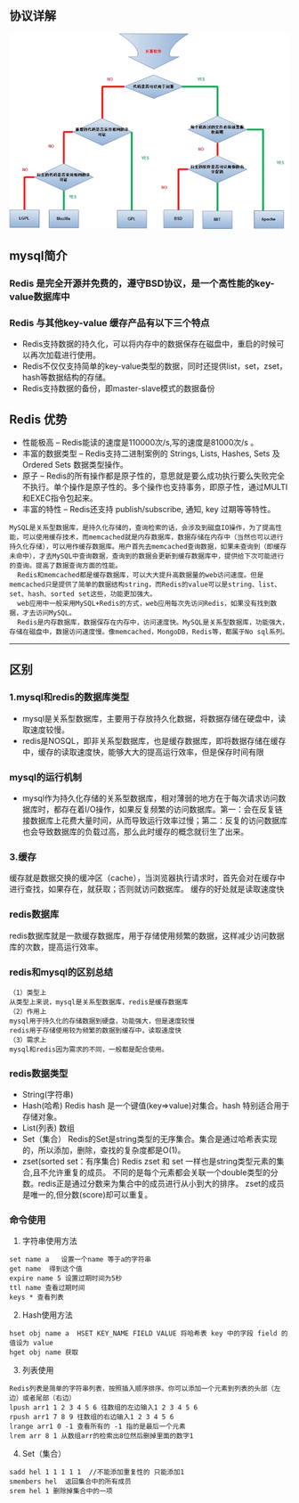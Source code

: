 ## 协议详解
![协议详解](./timg.gif)
## mysql简介
### Redis 是完全开源并免费的，遵守BSD协议，是一个高性能的key-value数据库中
### Redis 与其他key-value 缓存产品有以下三个特点
- Redis支持数据的持久化，可以将内存中的数据保存在磁盘中，重启的时候可以再次加载进行使用。
- Redis不仅仅支持简单的key-value类型的数据，同时还提供list，set，zset，hash等数据结构的存储。
- Redis支持数据的备份，即master-slave模式的数据备份

## Redis 优势 
- 性能极高 – Redis能读的速度是110000次/s,写的速度是81000次/s 。
- 丰富的数据类型 – Redis支持二进制案例的 Strings, Lists, Hashes, Sets 及 Ordered Sets 数据类型操作。
- 原子 – Redis的所有操作都是原子性的，意思就是要么成功执行要么失败完全不执行。单个操作是原子性的。多个操作也支持事务，即原子性，通过MULTI和EXEC指令包起来。
- 丰富的特性 – Redis还支持 publish/subscribe, 通知, key 过期等等特性。
```
MySQL是关系型数据库，是持久化存储的，查询检索的话，会涉及到磁盘IO操作，为了提高性能，可以使用缓存技术，而memcached就是内存数据库，数据存储在内存中（当然也可以进行持久化存储），可以用作缓存数据库。用户首先去memcached查询数据，如果未查询到（即缓存未命中），才去MySQL中查询数据，查询到的数据会更新到缓存数据库中，提供给下次可能进行的查询。提高了数据查询方面的性能。
  Redis和memcached都是缓存数据库，可以大大提升高数据量的web访问速度。但是memcached只是提供了简单的数据结构string，而Redis的value可以是string、list、set、hash、sorted set这些，功能更加强大。
  web应用中一般采用MySQL+Redis的方式，web应用每次先访问Redis，如果没有找到数据，才去访问MySQL。
  Redis是内存数据库，数据保存在内存中，访问速度快。MySQL是关系型数据库，功能强大，存储在磁盘中，数据访问速度慢。像memcached，MongoDB，Redis等，都属于No sql系列。
```

----
## 区别
### 1.mysql和redis的数据库类型
- mysql是关系型数据库，主要用于存放持久化数据，将数据存储在硬盘中，读取速度较慢。
- redis是NOSQL，即非关系型数据库，也是缓存数据库，即将数据存储在缓存中，缓存的读取速度快，能够大大的提高运行效率，但是保存时间有限

### mysql的运行机制
- mysql作为持久化存储的关系型数据库，相对薄弱的地方在于每次请求访问数据库时，都存在着I/O操作，如果反复频繁的访问数据库。第一：会在反复链接数据库上花费大量时间，从而导致运行效率过慢；第二：反复的访问数据库也会导致数据库的负载过高，那么此时缓存的概念就衍生了出来。

### 3.缓存
缓存就是数据交换的缓冲区（cache），当浏览器执行请求时，首先会对在缓存中进行查找，如果存在，就获取；否则就访问数据库。
缓存的好处就是读取速度快

### redis数据库
redis数据库就是一款缓存数据库，用于存储使用频繁的数据，这样减少访问数据库的次数，提高运行效率。

### redis和mysql的区别总结
```
（1）类型上
从类型上来说，mysql是关系型数据库，redis是缓存数据库
（2）作用上
mysql用于持久化的存储数据到硬盘，功能强大，但是速度较慢
redis用于存储使用较为频繁的数据到缓存中，读取速度快
（3）需求上
mysql和redis因为需求的不同，一般都是配合使用。
```

### redis数据类型
- String(字符串)
- Hash(哈希)
    Redis hash 是一个键值(key=>value)对集合。hash 特别适合用于存储对象。
- List(列表) 数组
- Set（集合）
    Redis的Set是string类型的无序集合。集合是通过哈希表实现的，所以添加，删除，查找的复杂度都是O(1)。
- zset(sorted set：有序集合)
   Redis zset 和 set 一样也是string类型元素的集合,且不允许重复的成员。
不同的是每个元素都会关联一个double类型的分数。redis正是通过分数来为集合中的成员进行从小到大的排序。
    zset的成员是唯一的,但分数(score)却可以重复。 

### 命令使用
1. 字符串使用方法
```
set name a   设置一个name 等于a的字符串
get name  得到这个值
expire name 5 设置过期时间为5秒
ttl name 查看过期时间
keys * 查看列表
```   
2. Hash使用方法
```
hset obj name a  HSET KEY_NAME FIELD VALUE 将哈希表 key 中的字段 field 的值设为 value 
hget obj name 获取
``` 
3. 列表使用
```
Redis列表是简单的字符串列表，按照插入顺序排序。你可以添加一个元素到列表的头部（左边）或者尾部（右边）
lpush arr1 1 2 3 4 5 6 往数组的左边输入1 2 3 4 5 6
rpush arr1 7 8 9 往数组的右边输入1 2 3 4 5 6
lrange arr1 0 -1 查看所有的 -1 指的是最后一个元素
lrem arr 8 1 从数组arr的检索出8位然后删掉里面的数字1
```
4. Set（集合）
```
sadd hel 1 1 1 1 1  //不能添加重复性的 只能添加1
smembers hel  返回集合中的所有成员
srem hel 1 删除掉集合中的一项
```